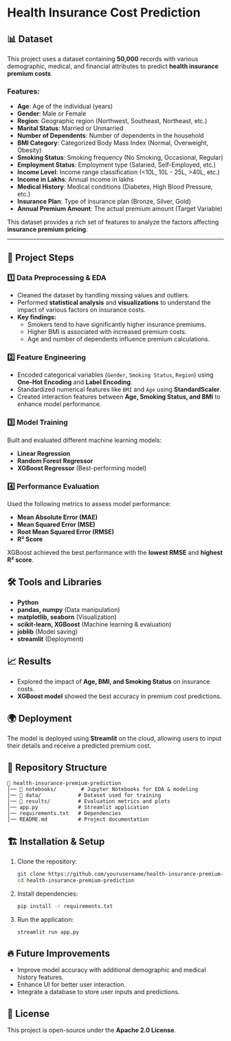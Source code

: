 # Health Insurance Cost Prediction  

## 📊 Dataset  
This project uses a dataset containing **50,000** records with various demographic, medical, and financial attributes to predict **health insurance premium costs**.  

### Features:  
- **Age**: Age of the individual (years)  
- **Gender**: Male or Female  
- **Region**: Geographic region (Northwest, Southeast, Northeast, etc.)  
- **Marital Status**: Married or Unmarried  
- **Number of Dependents**: Number of dependents in the household  
- **BMI Category**: Categorized Body Mass Index (Normal, Overweight, Obesity)  
- **Smoking Status**: Smoking frequency (No Smoking, Occasional, Regular)  
- **Employment Status**: Employment type (Salaried, Self-Employed, etc.)  
- **Income Level**: Income range classification (<10L, 10L - 25L, >40L, etc.)  
- **Income in Lakhs**: Annual income in lakhs  
- **Medical History**: Medical conditions (Diabetes, High Blood Pressure, etc.)  
- **Insurance Plan**: Type of insurance plan (Bronze, Silver, Gold)  
- **Annual Premium Amount**: The actual premium amount (Target Variable)  

This dataset provides a rich set of features to analyze the factors affecting **insurance premium pricing**.  

---

## 🚀 Project Steps  

### 1️⃣ Data Preprocessing & EDA  
- Cleaned the dataset by handling missing values and outliers.  
- Performed **statistical analysis** and **visualizations** to understand the impact of various factors on insurance costs.  
- **Key findings:**  
  - Smokers tend to have significantly higher insurance premiums.  
  - Higher BMI is associated with increased premium costs.  
  - Age and number of dependents influence premium calculations.  

### 2️⃣ Feature Engineering  
- Encoded categorical variables (`Gender`, `Smoking Status`, `Region`) using **One-Hot Encoding** and **Label Encoding**.  
- Standardized numerical features like `BMI` and `Age` using **StandardScaler**.  
- Created interaction features between **Age, Smoking Status, and BMI** to enhance model performance.  

### 3️⃣ Model Training  
Built and evaluated different machine learning models:  
- **Linear Regression**  
- **Random Forest Regressor**  
- **XGBoost Regressor** (Best-performing model)  

### 4️⃣ Performance Evaluation  
Used the following metrics to assess model performance:  
- **Mean Absolute Error (MAE)**  
- **Mean Squared Error (MSE)**  
- **Root Mean Squared Error (RMSE)**  
- **R² Score**  

XGBoost achieved the best performance with the **lowest RMSE** and **highest R² score**.  

## 🛠️ Tools and Libraries  
- **Python**  
- **pandas, numpy** (Data manipulation)  
- **matplotlib, seaborn** (Visualization)  
- **scikit-learn, XGBoost** (Machine learning & evaluation)  
- **joblib** (Model saving)  
- **streamlit** (Deployment)  

## 📈 Results  
- Explored the impact of **Age, BMI, and Smoking Status** on insurance costs.  
- **XGBoost model** showed the best accuracy in premium cost predictions.  

## 🌍 Deployment  
The model is deployed using **Streamlit** on the cloud, allowing users to input their details and receive a predicted premium cost.  

## 📂 Repository Structure  
```
📂 health-insurance-premium-prediction  
│── 📂 notebooks/        # Jupyter Notebooks for EDA & modeling  
│── 📂 data/            # Dataset used for training  
│── 📂 results/         # Evaluation metrics and plots  
│── app.py             # Streamlit application  
│── requirements.txt   # Dependencies  
│── README.md          # Project documentation  
```  

## 🏗️ Installation & Setup  
1. Clone the repository:  
   ```bash
   git clone https://github.com/yourusername/health-insurance-premium-prediction.git
   cd health-insurance-premium-prediction
   ```
2. Install dependencies:  
   ```bash
   pip install -r requirements.txt
   ```
3. Run the application:  
   ```bash
   streamlit run app.py
   ```  

## 🔥 Future Improvements  
- Improve model accuracy with additional demographic and medical history features.  
- Enhance UI for better user interaction.  
- Integrate a database to store user inputs and predictions.  

## 📜 License  
This project is open-source under the **Apache 2.0 License**.  
